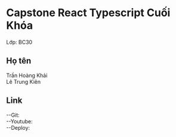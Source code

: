 # Capstone React Typescript Cuối Khóa

Lớp: BC30 
## Họ tên
Trần Hoàng Khải \
Lê Trung Kiên 

## Link
--Git: \
--Youtube: \
--Deploy: 